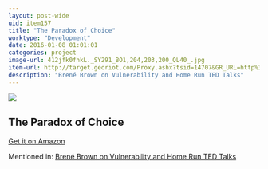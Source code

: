 ```yaml
---
layout: post-wide
uid: item157
title: "The Paradox of Choice"
worktype: "Development"
date: 2016-01-08 01:01:01
categories: project
image-url: 412jfk0fhkL._SY291_BO1,204,203,200_QL40_.jpg
item-url: http://target.georiot.com/Proxy.ashx?tsid=14707&GR_URL=http%3A%2F%2Fwww.amazon.com%2FParadox-Choice-Why-More-Less%2Fdp%2F0060005696%2F
description: "Brené Brown on Vulnerability and Home Run TED Talks"
---
```

<a href="http://target.georiot.com/Proxy.ashx?tsid=14707&GR_URL=http%3A%2F%2Fwww.amazon.com%2FParadox-Choice-Why-More-Less%2Fdp%2F0060005696%2F" target="blank"><img src="../../../../img/thumbs/412jfk0fhkL._SY291_BO1,204,203,200_QL40_.jpg" class="prod-img"></a>
<h2>The Paradox of Choice</h2>
<p><a href="http://target.georiot.com/Proxy.ashx?tsid=14707&GR_URL=http%3A%2F%2Fwww.amazon.com%2FParadox-Choice-Why-More-Less%2Fdp%2F0060005696%2F" target="blank">Get it on Amazon</a><p>
<p>Mentioned in: <a href="http://fourhourworkweek.com/2015/08/28/brene-brown-on-vulnerability-and-home-run-ted-talks/" target="blank">Brené Brown on Vulnerability and Home Run TED Talks</a></p>
